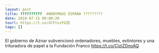 ```yaml
---
layout: post
title: ??????????  ANONYMOUS ESPAŃA ?????????
date: 2018-07-15 00:00:20
tourl: https://t.co/dlFtvzFGZE
tags: []
---
```

El gobierno de Aznar subvencionó ordenadores, muebles, extintores y una trituradora de papel a la Fundación Franco https://t.co/CjziZDnoAQ